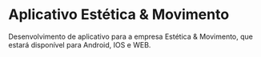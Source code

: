 # Aplicativo Estética & Movimento

Desenvolvimento de aplicativo para a empresa Estética & Movimento, que estará disponível para Android, IOS e WEB.
